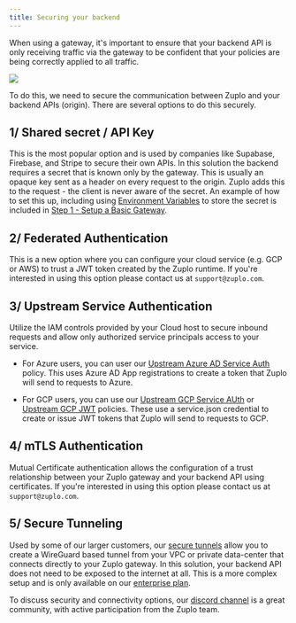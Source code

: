 ```yaml
---
title: Securing your backend
---
```


When using a gateway, it's important to ensure that your backend API is only receiving traffic via the gateway to be confident that your policies are being correctly applied to all traffic.

![](https://cdn.zuplo.com/assets/b7290dd1-43fa-49f8-8629-6b4899e2e9f3.png)

To do this, we need to secure the communication between Zuplo and your backend APIs (origin). There are several options to do this securely.

## 1/ Shared secret / API Key

This is the most popular option and is used by companies like Supabase, Firebase, and Stripe to secure their own APIs. In this solution the backend requires a secret that is known only by the gateway. This is usually an opaque key sent as a header on every request to the origin. Zuplo adds this to the request - the client is never aware of the secret. An example of how to set this up, including using [Environment Variables](./environment-variables.md) to store the secret is included in [Step 1 - Setup a Basic Gateway](./step-1-setup-basic-gateway.md).

## 2/ Federated Authentication

This is a new option where you can configure your cloud service (e.g. GCP or AWS) to trust a JWT token created by the Zuplo runtime. If you're interested in using this option please contact us at `support@zuplo.com`.

## 3/ Upstream Service Authentication

Utilize the IAM controls provided by your Cloud host to secure inbound requests and allow only authorized service principals access to your service.

- For Azure users, you can user our [Upstream Azure AD Service Auth](../policies/upstream-azure-ad-service-auth-inbound-policy.md) policy. This uses Azure AD App registrations to create a token that Zuplo will send to requests to Azure.

- For GCP users, you can use our [Upstream GCP Service AUth](../policies/upstream-gcp-service-auth-inbound.md) or [Upstream GCP JWT](../policies/upstream-gcp-jwt-inbound.md) policies. These use a service.json credential to create or issue JWT tokens that Zuplo will send to requests to GCP.

## 4/ mTLS Authentication

Mutual Certificate authentication allows the configuration of a trust relationship between your Zuplo gateway and your backend API using certificates. If you're interested in using this option please contact us at `support@zuplo.com`.

## 5/ Secure Tunneling

Used by some of our larger customers, our [secure tunnels](./secure-tunnel.md) allow you to create a WireGuard based tunnel from your VPC or private data-center that connects directly to your Zuplo gateway. In this solution, your backend API does not need to be exposed to the internet at all. This is a more complex setup and is only available on our [enterprise plan](https://zuplo.com/pricing).

To discuss security and connectivity options, our [discord channel](https://discord.gg/8QbEjr2MgZ) is a great community, with active participation from the Zuplo team.
